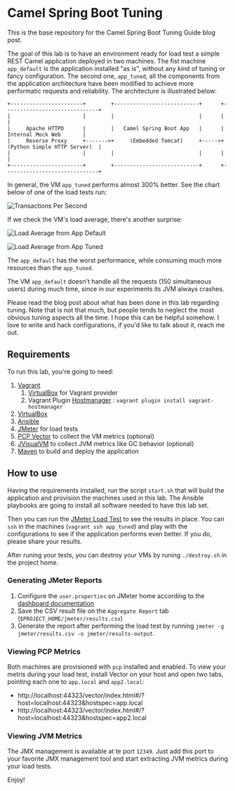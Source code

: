# Camel Spring Boot Tuning

This is the base repository for the Camel Spring Boot Tuning Guide blog post.

The goal of this lab is to have an environment ready for load test a simple REST Camel application deployed in two machines. The fist machine `app_default` is the application installed "as is", without any kind of tuning or fancy configuration. The second one, `app_tuned`, all the components from the application architecture have been modified to achieve more performatic requests and reliability. The architecture is illustrated below:

```
+-----------------------+        +---------------------------+      +------------------------------+
|                       |        |                           |      |                              |
|     Apache HTTPD      |        |   Camel Spring Boot App   |      |      Internal Mock Web       |
|     Reverse Proxy     +------->+     (Embedded Tomcat)     +----->+ (Python Simple HTTP Server)  |
|                       |        |                           |      |                              |
+-----------------------+        +---------------------------+      +------------------------------+
```

In general, the VM `app_tuned` performs almost 300% better. See the chart below of one of the load tests run:

![Transactions Per Second](https://raw.githubusercontent.com/ricardozanini/camel-spring-boot-tuning/master/docs/assets/tps.png)

If we check the VM's load average, there's another surprise:

![Load Average from App Default](https://raw.githubusercontent.com/ricardozanini/camel-spring-boot-tuning/master/docs/assets/load_average_app1.png)

![Load Average from App Tuned](https://raw.githubusercontent.com/ricardozanini/camel-spring-boot-tuning/master/docs/assets/load_average_app2.png)

The `app_default` has the worst performance, while consuming much more resources than the `app_tuned`.

The VM `app_default` doesn't handle all the requests (150 simultaneous users) during much time, since in our experiments its JVM always crashes.

Please read the blog post about what has been done in this lab regarding tuning. Note that is not that much, but people tends to neglect the most obvious tuning aspects all the time. I hope this can be helpful somehow. I love to write and hack configurations, if you'd like to talk about it, reach me out.

## Requirements

To run this lab, you're going to need:

1. [Vagrant](https://www.vagrantup.com/docs/installation/)
    1. [VirtualBox](https://www.vagrantup.com/docs/virtualbox/) for Vagrant provider
    2. Vagrant Plugin [Hostmanager](https://www.vagrantup.com/docs/cli/plugin.html#plugin-install)
: `vagrant plugin install vagrant-hostmanager`
2. [VirtualBox](https://www.virtualbox.org/wiki/Downloads)
3. [Ansible](https://docs.ansible.com/ansible/latest/installation_guide/intro_installation.html)
4. [JMeter](https://jmeter.apache.org/download_jmeter.cgi) for load tests
5. [PCP Vector](https://rhelblog.redhat.com/2015/12/18/getting-started-using-performance-co-pilot-and-vector-for-browser-based-metric-visualizations/) to collect the VM metrics (optional)
6. [JVisualVM](https://visualvm.github.io/) to collect JVM metrics like GC behavior (optional)
7. [Maven](https://maven.apache.org/) to build and deploy the application

## How to use

Having the requirements installed, run the script `start.sh` that will build the application and provision the machines used in this lab. The Ansible playbooks are going to install all software needed to have this lab set.

Then you can run the [JMeter Load Test](https://github.com/ricardozanini/camel-spring-boot-tuning/blob/master/jmeter/load_test.jmx) to see the results in place. You can `ssh` in the machines (`vagrant ssh app_tuned`) and play with the configurations to see if the application performs even better. If you do, please share your results.

After runing your tests, you can destroy your VMs by runing `./destroy.sh` in the project home.

### Generating JMeter Reports

1. Configure the `user.properties` on JMeter home according to the [dashboard documentation](http://jmeter.apache.org/usermanual/generating-dashboard.html)
2. Save the CSV result file on the `Aggregate Report` tab (`$PROJECT_HOME/jmeter/results.csv`)
3. Generate the report after performing the load test by running `jmeter -g jmeter/results.csv -o jmeter/results-output`.

### Viewing PCP Metrics

Both machines are provisioned with `pcp` installed and enabled. To view your metris during your load test, install Vector on your host and open two tabs, pointing each one to `app.local` and `app2.local`:

* http://localhost:44323/vector/index.html#/?host=localhost:44323&hostspec=app.local
* http://localhost:44323/vector/index.html#/?host=localhost:44323&hostspec=app2.local

### Viewing JVM Metrics

The JMX management is available at te port `12349`. Just add this port to your favorite JMX management tool and start extracting JVM metrics during your load tests.

Enjoy!
